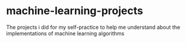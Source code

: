 # machine-learning-projects
The projects i did for my self-practice to help me understand about the implementations of machine learning algorithms
